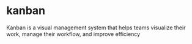 # kanban
Kanban is a visual management system that helps teams visualize their work, manage their workflow, and improve efficiency
